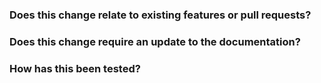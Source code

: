 <!--
Please include a summary of the change;
Please also include relevant motivation and context;
Consider describing the type of change - If it's a new feature, a bug fix, a refactor, etc.
-->

### Does this change relate to existing features or pull requests?

<!--
Include links to issues that should be fixed with this change or that are related to this change.
If this change depends on existing pull requests, also include a link to them here.
If this change needs a follow up, describe what still needs to be done, including links to already opened issues or pull requests.
-->

### Does this change require an update to the documentation?

<!--
If relevant, please consider reflecting the changes you are introducing in our documentation.
-->

### How has this been tested?

<!--
Please describe the tests you ran to verify your change;
Additionally, provide reproducible instructions;
Finally, also list any relevant details for your test configuration.
-->
